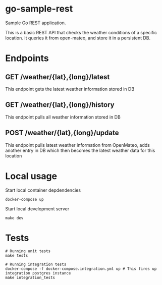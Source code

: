 # go-sample-rest

Sample Go REST application.

This is a basic REST API that checks the weather conditions of a specific location. It queries it from open-mateo, and store it in a persistent DB.

# Endpoints

## GET /weather/{lat},{long}/latest
This endpoint gets the latest weather information stored in DB

## GET /weather/{lat},{long}/history
This endpoint pulls all weather information stored in DB

## POST /weather/{lat},{long}/update
This endpoint pulls latest weather information from OpenMateo, adds another entry in DB which then becomes the latest weather data for this location

# Local usage

Start local container depdendencies
```shell script
docker-compose up
```

Start local development server
```shell script
make dev
```

# Tests

```shell script
# Running unit tests
make tests

# Running integration tests
docker-compose -f docker-compose.integration.yml up # This fires up integration postgres instance
make integration_tests
```
